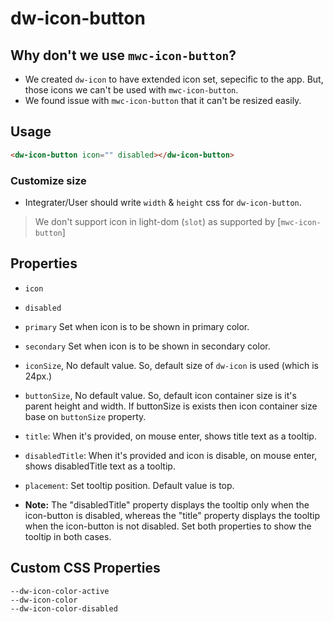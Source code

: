 # dw-icon-button

## Why don't we use `mwc-icon-button`?

- We created `dw-icon` to have extended icon set, sepecific to the app. But, those icons we can't be used with
  `mwc-icon-button`.
- We found issue with `mwc-icon-button` that it can't be resized easily.

## Usage

```html
<dw-icon-button icon="" disabled></dw-icon-button>
```

### Customize size

- Integrater/User should write `width` & `height` css for `dw-icon-button`.

> We don't support icon in light-dom (`slot`) as supported by [`mwc-icon-button`]

## Properties

- `icon`
- `disabled`
- `primary` Set when icon is to be shown in primary color.
- `secondary` Set when icon is to be shown in secondary color.
- `iconSize`, No default value. So, default size of `dw-icon` is used (which is 24px.)
- `buttonSize`, No default value. So, default icon container size is it's parent height and width. If buttonSize is exists then icon container size base on `buttonSize` property.
- `title`: When it's provided, on mouse enter, shows title text as a tooltip.
- `disabledTitle`: When it's provided and icon is disable, on mouse enter, shows disabledTitle text as a tooltip.
- `placement`: Set tooltip position. Default value is top.

- **Note:** The "disabledTitle" property displays the tooltip only when the icon-button is disabled, whereas the "title" property displays the tooltip when the icon-button is not disabled. Set both properties to show the tooltip in both cases.

## Custom CSS Properties

```
--dw-icon-color-active
--dw-icon-color
--dw-icon-color-disabled
```
